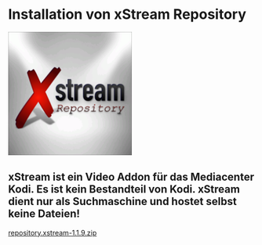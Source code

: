 <html>
  <body>
  <h1>Installation von xStream Repository</h1>
  <img src="icon.png" style="max-width: 50%;">
    <h2>xStream ist ein Video Addon für das Mediacenter Kodi. 
      Es ist kein Bestandteil von Kodi.
      xStream dient nur als Suchmaschine und hostet selbst keine Dateien!</h2>
  <a href="repository.xstream-1.1.9.zip">repository.xstream-1.1.9.zip</a>
  </body>
</html>
